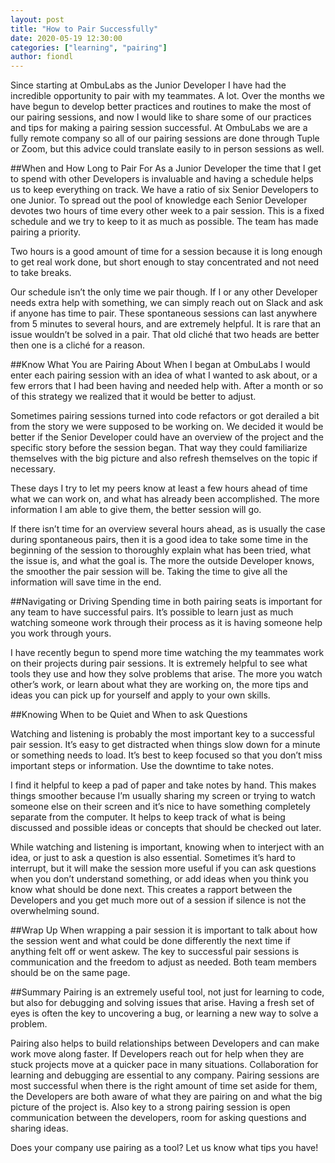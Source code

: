 ```yaml
---
layout: post
title: "How to Pair Successfully"
date: 2020-05-19 12:30:00
categories: ["learning", "pairing"]
author: fiondl
---
```


Since starting at OmbuLabs as the Junior Developer I have had the incredible opportunity to pair with my teammates. A lot. Over the months we have begun to develop better practices and routines to make the most of our pairing sessions, and now I would like to share some of our practices and tips for making a pairing session successful. At OmbuLabs we are a fully remote company so all of our pairing sessions are done through Tuple or Zoom, but this advice could translate easily to in person sessions as well.

<!--more-->

##When and How Long to Pair For
As a Junior Developer the time that I get to spend with other Developers is invaluable and having a schedule helps us to keep everything on track. We have a ratio of six Senior Developers to one Junior. To spread out the pool of knowledge each Senior Developer devotes two hours of time every other week to a pair session. This is a fixed schedule and we try to keep to it as much as possible. The team has made pairing a priority.

Two hours is a good amount of time for a session because it is long enough to get real work done, but short enough to stay concentrated and not need to take breaks.

Our schedule isn’t the only time we pair though. If I or any other Developer needs extra help with something, we can simply reach out on Slack and ask if anyone has time to pair. These spontaneous sessions can last anywhere from 5 minutes to several hours, and are extremely helpful. It is rare that an issue wouldn’t be solved in a pair. That old cliché that two heads are better then one is a cliché for a reason.

##Know What You are Pairing About
When I began at OmbuLabs I would enter each pairing session with an idea of what I wanted to ask about, or a few errors that I had been having and needed help with. After a month or so of this strategy we realized that it would be better to adjust.  

Sometimes pairing sessions turned into code refactors or got derailed a bit from the story we were supposed to be working on. We decided it would be better if the Senior Developer could have an overview of the project and the specific story before the session began. That way they could familiarize themselves with the big picture and also refresh themselves on the topic if necessary.

These days I try to let my peers know at least a few hours ahead of time what we can work on, and what has already been accomplished. The more information I am able to give them, the better session will go.

If there isn’t time for an overview several hours ahead, as is usually the case during spontaneous pairs, then it is a good idea to take some time in the beginning of the session to thoroughly explain what has been tried, what the issue is, and what the goal is. The more the outside Developer knows, the smoother the pair session will be. Taking the time to give all the information will save time in the end.

##Navigating or Driving
Spending time in both pairing seats is important for any team to have successful pairs. It’s possible to learn just as much watching someone work through their process as it is having someone help you work through yours.

I have recently begun to spend more time watching the my teammates work on their projects during pair sessions. It is extremely helpful to see what tools they use and how they solve problems that arise. The more you watch other’s work, or learn about what they are working on, the more tips and ideas you can pick up for yourself and apply to your own skills.

##Knowing When to be Quiet and When to ask Questions

Watching and listening is probably the most important key to a successful pair session. It’s easy to get distracted when things slow down for a minute or something needs to load. It’s best to keep focused so that you don’t miss important steps or information. Use the downtime to take notes.

I find it helpful to keep a pad of paper and take notes by hand. This makes things smoother because I’m usually sharing my screen or trying to watch someone else on their screen and it’s nice to have something completely separate from the computer. It helps to keep track of what is being discussed and possible ideas or concepts that should be checked out later.

While watching and listening is important, knowing when to interject with an idea, or just to ask a question is also essential. Sometimes it’s hard to interrupt, but it will make the session more useful if you can ask questions when you don’t understand something, or add ideas when you think you know what should be done next. This creates a rapport between the Developers and you get much more out of a session if silence is not the overwhelming sound.

##Wrap Up
When wrapping a pair session it is important to talk about how the session went and what could be done differently the next time if anything felt off or went askew. The key to successful pair sessions is communication and the freedom to adjust as needed. Both team members should be on the same page.

##Summary
Pairing is an extremely useful tool, not just for learning to code, but also for debugging and solving issues that arise. Having a fresh set of eyes is often the key to uncovering a bug, or learning a new way to solve a problem.

Pairing also helps to build relationships between Developers and can make work move along faster. If Developers reach out for help when they are stuck projects move at a quicker pace in many situations. Collaboration for learning and debugging are essential to any company.
Pairing sessions are most successful when there is the right amount of time set aside for them, the Developers are both aware of what they are pairing on and what the big picture of the project is. Also key to a strong pairing session is open communication between the developers, room for asking questions and sharing ideas.

Does your company use pairing as a tool? Let us know what tips you have!

